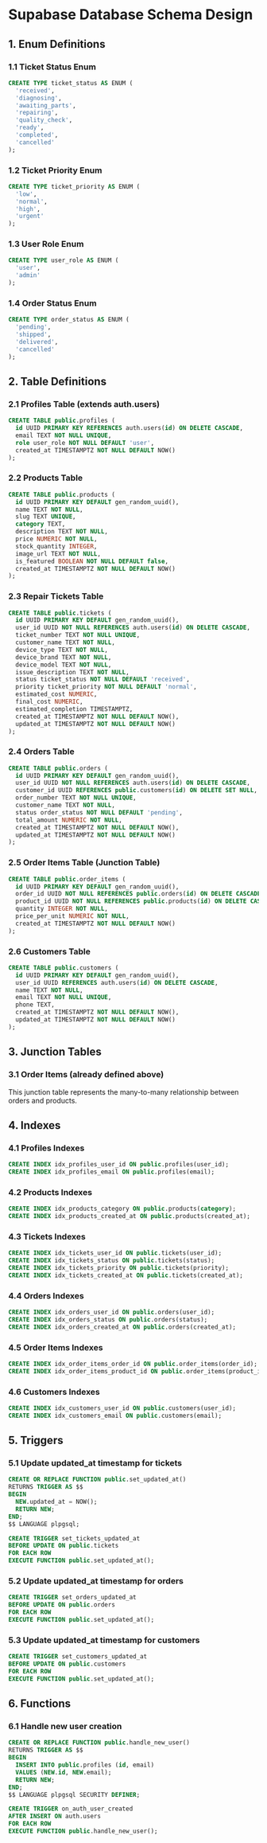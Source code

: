 # Supabase Database Schema Design

## 1. Enum Definitions

### 1.1 Ticket Status Enum
```sql
CREATE TYPE ticket_status AS ENUM (
  'received',
  'diagnosing',
  'awaiting_parts',
  'repairing',
  'quality_check',
  'ready',
  'completed',
  'cancelled'
);
```

### 1.2 Ticket Priority Enum
```sql
CREATE TYPE ticket_priority AS ENUM (
  'low',
  'normal',
  'high',
  'urgent'
);
```

### 1.3 User Role Enum
```sql
CREATE TYPE user_role AS ENUM (
  'user',
  'admin'
);
```

### 1.4 Order Status Enum
```sql
CREATE TYPE order_status AS ENUM (
  'pending',
  'shipped',
  'delivered',
  'cancelled'
);
```

## 2. Table Definitions

### 2.1 Profiles Table (extends auth.users)
```sql
CREATE TABLE public.profiles (
  id UUID PRIMARY KEY REFERENCES auth.users(id) ON DELETE CASCADE,
  email TEXT NOT NULL UNIQUE,
  role user_role NOT NULL DEFAULT 'user',
  created_at TIMESTAMPTZ NOT NULL DEFAULT NOW()
);
```

### 2.2 Products Table
```sql
CREATE TABLE public.products (
  id UUID PRIMARY KEY DEFAULT gen_random_uuid(),
  name TEXT NOT NULL,
  slug TEXT UNIQUE,
  category TEXT,
  description TEXT NOT NULL,
  price NUMERIC NOT NULL,
  stock_quantity INTEGER,
  image_url TEXT NOT NULL,
  is_featured BOOLEAN NOT NULL DEFAULT false,
  created_at TIMESTAMPTZ NOT NULL DEFAULT NOW()
);
```

### 2.3 Repair Tickets Table
```sql
CREATE TABLE public.tickets (
  id UUID PRIMARY KEY DEFAULT gen_random_uuid(),
  user_id UUID NOT NULL REFERENCES auth.users(id) ON DELETE CASCADE,
  ticket_number TEXT NOT NULL UNIQUE,
  customer_name TEXT NOT NULL,
  device_type TEXT NOT NULL,
  device_brand TEXT NOT NULL,
  device_model TEXT NOT NULL,
  issue_description TEXT NOT NULL,
  status ticket_status NOT NULL DEFAULT 'received',
  priority ticket_priority NOT NULL DEFAULT 'normal',
  estimated_cost NUMERIC,
  final_cost NUMERIC,
  estimated_completion TIMESTAMPTZ,
  created_at TIMESTAMPTZ NOT NULL DEFAULT NOW(),
  updated_at TIMESTAMPTZ NOT NULL DEFAULT NOW()
);
```

### 2.4 Orders Table
```sql
CREATE TABLE public.orders (
  id UUID PRIMARY KEY DEFAULT gen_random_uuid(),
  user_id UUID NOT NULL REFERENCES auth.users(id) ON DELETE CASCADE,
  customer_id UUID REFERENCES public.customers(id) ON DELETE SET NULL,
  order_number TEXT NOT NULL UNIQUE,
  customer_name TEXT NOT NULL,
  status order_status NOT NULL DEFAULT 'pending',
  total_amount NUMERIC NOT NULL,
  created_at TIMESTAMPTZ NOT NULL DEFAULT NOW(),
  updated_at TIMESTAMPTZ NOT NULL DEFAULT NOW()
);
```

### 2.5 Order Items Table (Junction Table)
```sql
CREATE TABLE public.order_items (
  id UUID PRIMARY KEY DEFAULT gen_random_uuid(),
  order_id UUID NOT NULL REFERENCES public.orders(id) ON DELETE CASCADE,
  product_id UUID NOT NULL REFERENCES public.products(id) ON DELETE CASCADE,
  quantity INTEGER NOT NULL,
  price_per_unit NUMERIC NOT NULL,
  created_at TIMESTAMPTZ NOT NULL DEFAULT NOW()
);
```

### 2.6 Customers Table
```sql
CREATE TABLE public.customers (
  id UUID PRIMARY KEY DEFAULT gen_random_uuid(),
  user_id UUID REFERENCES auth.users(id) ON DELETE CASCADE,
  name TEXT NOT NULL,
  email TEXT NOT NULL UNIQUE,
  phone TEXT,
  created_at TIMESTAMPTZ NOT NULL DEFAULT NOW(),
  updated_at TIMESTAMPTZ NOT NULL DEFAULT NOW()
);
```

## 3. Junction Tables

### 3.1 Order Items (already defined above)
This junction table represents the many-to-many relationship between orders and products.

## 4. Indexes

### 4.1 Profiles Indexes
```sql
CREATE INDEX idx_profiles_user_id ON public.profiles(user_id);
CREATE INDEX idx_profiles_email ON public.profiles(email);
```

### 4.2 Products Indexes
```sql
CREATE INDEX idx_products_category ON public.products(category);
CREATE INDEX idx_products_created_at ON public.products(created_at);
```

### 4.3 Tickets Indexes
```sql
CREATE INDEX idx_tickets_user_id ON public.tickets(user_id);
CREATE INDEX idx_tickets_status ON public.tickets(status);
CREATE INDEX idx_tickets_priority ON public.tickets(priority);
CREATE INDEX idx_tickets_created_at ON public.tickets(created_at);
```

### 4.4 Orders Indexes
```sql
CREATE INDEX idx_orders_user_id ON public.orders(user_id);
CREATE INDEX idx_orders_status ON public.orders(status);
CREATE INDEX idx_orders_created_at ON public.orders(created_at);
```

### 4.5 Order Items Indexes
```sql
CREATE INDEX idx_order_items_order_id ON public.order_items(order_id);
CREATE INDEX idx_order_items_product_id ON public.order_items(product_id);
```

### 4.6 Customers Indexes
```sql
CREATE INDEX idx_customers_user_id ON public.customers(user_id);
CREATE INDEX idx_customers_email ON public.customers(email);
```

## 5. Triggers

### 5.1 Update updated_at timestamp for tickets
```sql
CREATE OR REPLACE FUNCTION public.set_updated_at()
RETURNS TRIGGER AS $$
BEGIN
  NEW.updated_at = NOW();
  RETURN NEW;
END;
$$ LANGUAGE plpgsql;

CREATE TRIGGER set_tickets_updated_at
BEFORE UPDATE ON public.tickets
FOR EACH ROW
EXECUTE FUNCTION public.set_updated_at();
```

### 5.2 Update updated_at timestamp for orders
```sql
CREATE TRIGGER set_orders_updated_at
BEFORE UPDATE ON public.orders
FOR EACH ROW
EXECUTE FUNCTION public.set_updated_at();
```

### 5.3 Update updated_at timestamp for customers
```sql
CREATE TRIGGER set_customers_updated_at
BEFORE UPDATE ON public.customers
FOR EACH ROW
EXECUTE FUNCTION public.set_updated_at();
```

## 6. Functions

### 6.1 Handle new user creation
```sql
CREATE OR REPLACE FUNCTION public.handle_new_user()
RETURNS TRIGGER AS $$
BEGIN
  INSERT INTO public.profiles (id, email)
  VALUES (NEW.id, NEW.email);
  RETURN NEW;
END;
$$ LANGUAGE plpgsql SECURITY DEFINER;

CREATE TRIGGER on_auth_user_created
AFTER INSERT ON auth.users
FOR EACH ROW
EXECUTE FUNCTION public.handle_new_user();
```